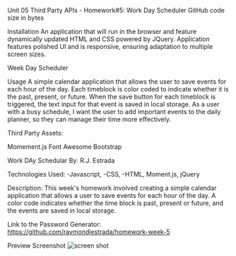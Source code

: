 Unit 05 Third Party APIs - Homework#5: Work Day Scheduler
GitHub code size in bytes

Installation
An application that will run in the browser and feature dynamically updated HTML and CSS powered by JQuery. Application features polished UI and is responsive, ensuring adaptation to multiple screen sizes.

Week Day Scheduler

Usage
A simple calendar application that allows the user to save events for each hour of the day. Each timeblock is color coded to indicate whether it is the past, present, or future. When the save button for each timeblock is triggered, the text input for that event is saved in local storage. As a user with a busy schedule, I want the user to add important events to the daily planner, so they can manage their time more effectively.

Third Party Assets:

Momement.js
Font Awesome
Bootstrap

Work DAy Schedular By: R.J. Estrada

Technologies Used: -Javascript, -CSS, -HTML, Moment.js, jQuery

Description: This week's homework involved creating a simple calendar application that allows a user to save events for each hour of the day. A color code indicates whether the time block is past, present or future, and the events are saved in local storage.


Link to the Password Generator: https://github.com/raymondjestrada/homework-week-5

Preview Screenshot 
![screen shot](https://user-images.githubusercontent.com/87677207/150320309-36f36297-41cd-4f12-800d-e16e377477bd.PNG)

